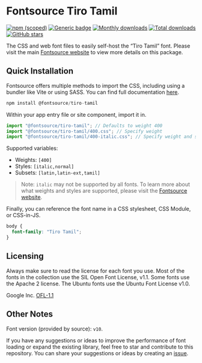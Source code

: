 # Fontsource Tiro Tamil

[![npm (scoped)](https://img.shields.io/npm/v/@fontsource/tiro-tamil?color=brightgreen)](https://www.npmjs.com/package/@fontsource/tiro-tamil) [![Generic badge](https://img.shields.io/badge/fontsource-passing-brightgreen)](https://github.com/fontsource/fontsource) [![Monthly downloads](https://badgen.net/npm/dm/@fontsource/tiro-tamil)](https://github.com/fontsource/fontsource) [![Total downloads](https://badgen.net/npm/dt/@fontsource/tiro-tamil)](https://github.com/fontsource/fontsource) [![GitHub stars](https://img.shields.io/github/stars/fontsource/fontsource.svg?style=social&label=Star)](https://github.com/fontsource/fontsource/stargazers)

The CSS and web font files to easily self-host the “Tiro Tamil” font. Please visit the main [Fontsource website](https://fontsource.org/fonts/tiro-tamil) to view more details on this package.

## Quick Installation

Fontsource offers multiple methods to import the CSS, including using a bundler like Vite or using SASS. You can find full documentation [here](https://fontsource.org/docs/getting-started/introduction).

```javascript
npm install @fontsource/tiro-tamil
```

Within your app entry file or site component, import it in.

```javascript
import "@fontsource/tiro-tamil"; // Defaults to weight 400
import "@fontsource/tiro-tamil/400.css"; // Specify weight
import "@fontsource/tiro-tamil/400-italic.css"; // Specify weight and style
```

Supported variables:
- Weights: `[400]`
- Styles: `[italic,normal]`
- Subsets: `[latin,latin-ext,tamil]`

> Note: `italic` may not be supported by all fonts. To learn more about what weights and styles are supported, please visit the [Fontsource website](https://fontsource.org/fonts/tiro-tamil).

Finally, you can reference the font name in a CSS stylesheet, CSS Module, or CSS-in-JS.

```css
body {
  font-family: "Tiro Tamil";
}
```

## Licensing
Always make sure to read the license for each font you use. Most of the fonts in the collection use the SIL Open Font License, v1.1. Some fonts use the Apache 2 license. The Ubuntu fonts use the Ubuntu Font License v1.0.

Google Inc.
[OFL-1.1](http://scripts.sil.org/OFL)

## Other Notes
Font version (provided by source): `v10`.

If you have any suggestions or ideas to improve the performance of font loading or expand the existing library, feel free to star and contribute to this repository. You can share your suggestions or ideas by creating an [issue](https://github.com/fontsource/fontsource/issues).